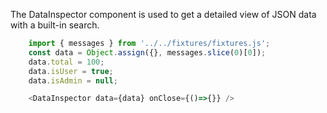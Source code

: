 The DataInspector component is used to get a detailed view of JSON data with a built-in search.

```js
	import { messages } from '../../fixtures/fixtures.js';
	const data = Object.assign({}, messages.slice(0)[0]);
	data.total = 100;
	data.isUser = true;
	data.isAdmin = null;

	<DataInspector data={data} onClose={()=>{}} />
```